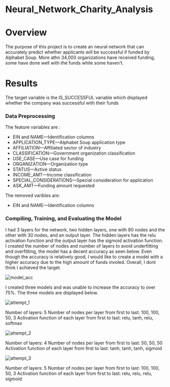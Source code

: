 # Neural_Network_Charity_Analysis

# Overview
The purpose of this project is to create an neural network that can accurately predict whether applicants will be successful if funded by Alphabet Soup. More athn 34,000 organizations have received funding, some have done well with the funds while some haven't.

# Results 
The target variable is the IS_SUCCESSFUL variable which displayed whether the company was successful with their funds


###  Data Preprocessing
The feature variables are :
* EIN and NAME—Identification columns
* APPLICATION_TYPE—Alphabet Soup application type
* AFFILIATION—Affiliated sector of industry
* CLASSIFICATION—Government organization classification
* USE_CASE—Use case for funding
* ORGANIZATION—Organization type
* STATUS—Active status
* INCOME_AMT—Income classification
* SPECIAL_CONSIDERATIONS—Special consideration for application
* ASK_AMT—Funding amount requested

The removed varibles are:
* EIN and NAME—Identification columns

###  Compiling, Training, and Evaluating the Model
I had 3 layers for the network, two hidden layers, one with 80 nodes and the other with 30 nodes, and  an output layer. The hidden layers has the relu activation function and the output layer has the sigmoid activation function. I created the number of nodes and number of layers to avoid underfitting and overfitting, the model has a decent accuracy as seen below. Even though the accuracy is relatively good, I would like to create a model with a higher accuracy due to the high amount of funds involed. Overall, I dont think I achieved the target.


![model_acc](https://user-images.githubusercontent.com/87910875/149022997-4aae2d0a-fc98-486a-a2d2-2ae80702eb80.png)


I created three models and was unable to increase the accuracy to over 75%. The three models are displayed below.

![attempt_1](https://user-images.githubusercontent.com/87910875/149023504-b73cc613-8879-434a-8aa8-1530aa8a4f84.png)

Number of layers: 5
Number of nodes per layer from first to last: 100, 100, 50, 3
Activation function of each layer from first to last: relu, tanh, relu, softmax

![attempt_2](https://user-images.githubusercontent.com/87910875/149023934-3373f8c6-682f-4e31-aeca-d81a8e59118f.png)

Number of layers: 4
Number of nodes per layer from first to last: 50, 50, 50
Activation function of each layer from first to last: tanh, tanh, tanh, sigmoid

![attempt_3](https://user-images.githubusercontent.com/87910875/149023942-6cf63b89-a1a5-45ef-910c-dd8ae0c7deb3.png)

Number of layers: 5
Number of nodes per layer from first to last: 100, 100, 50, 3
Activation function of each layer from first to last: relu, relu, relu, sigmoid
